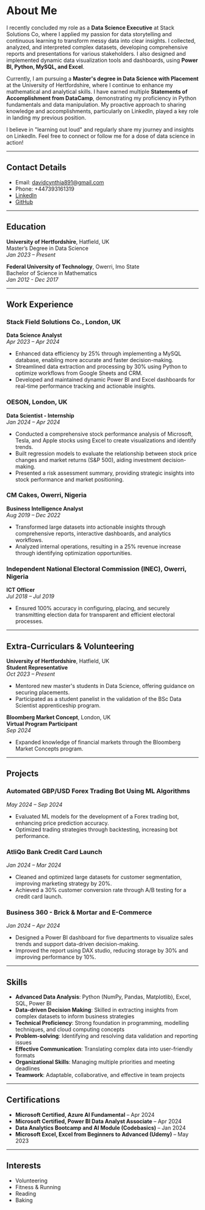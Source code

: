 # About Me

I recently concluded my role as a **Data Science Executive** at Stack Solutions Co, where I applied my passion for data storytelling and continuous learning to transform messy data into clear insights. I collected, analyzed, and interpreted complex datasets, developing comprehensive reports and presentations for various stakeholders. I also designed and implemented dynamic data visualization tools and dashboards, using **Power BI, Python, MySQL, and Excel**.

Currently, I am pursuing a **Master's degree in Data Science with Placement** at the University of Hertfordshire, where I continue to enhance my mathematical and analytical skills. I have earned multiple **Statements of Accomplishment from DataCamp**, demonstrating my proficiency in Python fundamentals and data manipulation. My proactive approach to sharing knowledge and accomplishments, particularly on LinkedIn, played a key role in landing my previous position.

I believe in "learning out loud" and regularly share my journey and insights on LinkedIn. Feel free to connect or follow me for a dose of data science in action!

---

## Contact Details
- Email: davidcynthia891@gmail.com  
- Phone: +447393161319  
- [LinkedIn](https://www.linkedin.com/in/chinenye-cynthia-udoye-data-scientist/)  
- [GitHub](https://github.com/Cynthiaudoye)  

---

## Education

**University of Hertfordshire**, Hatfield, UK  
Master’s Degree in Data Science  
*Jan 2023 – Present*

**Federal University of Technology**, Owerri, Imo State  
Bachelor of Science in Mathematics  
*Jan 2012 - Dec 2017*

---

## Work Experience

### Stack Field Solutions Co., London, UK  
**Data Science Analyst**  
_Apr 2023 – Apr 2024_  
- Enhanced data efficiency by 25% through implementing a MySQL database, enabling more accurate and faster decision-making.
- Streamlined data extraction and processing by 30% using Python to optimize workflows from Google Sheets and CRM.
- Developed and maintained dynamic Power BI and Excel dashboards for real-time performance tracking and actionable insights.

### OESON, London, UK  
**Data Scientist - Internship**  
_Jan 2024 – Apr 2024_  
- Conducted a comprehensive stock performance analysis of Microsoft, Tesla, and Apple stocks using Excel to create visualizations and identify trends.
- Built regression models to evaluate the relationship between stock price changes and market returns (S&P 500), aiding investment decision-making.
- Presented a risk assessment summary, providing strategic insights into stock performance and market positioning.

### CM Cakes, Owerri, Nigeria  
**Business Intelligence Analyst**  
_Aug 2019 – Dec 2022_  
- Transformed large datasets into actionable insights through comprehensive reports, interactive dashboards, and analytics workflows.
- Analyzed internal operations, resulting in a 25% revenue increase through identifying optimization opportunities.

### Independent National Electoral Commission (INEC), Owerri, Nigeria  
**ICT Officer**  
_Jul 2018 – Jul 2019_  
- Ensured 100% accuracy in configuring, placing, and securely transmitting election data for transparent and efficient electoral processes.

---

## Extra-Curriculars & Volunteering

**University of Hertfordshire**, Hatfield, UK  
**Student Representative**  
_Oct 2023 – Present_  
- Mentored new master's students in Data Science, offering guidance on securing placements.
- Participated as a student panelist in the validation of the BSc Data Scientist apprenticeship program.

**Bloomberg Market Concept**, London, UK  
**Virtual Program Participant**  
_Sep 2024_  
- Expanded knowledge of financial markets through the Bloomberg Market Concepts program.

---

## Projects

### Automated GBP/USD Forex Trading Bot Using ML Algorithms  
_May 2024 – Sep 2024_  
- Evaluated ML models for the development of a Forex trading bot, enhancing price prediction accuracy.
- Optimized trading strategies through backtesting, increasing bot performance.

### AtliQo Bank Credit Card Launch  
_Jan 2024 – Mar 2024_  
- Cleaned and optimized large datasets for customer segmentation, improving marketing strategy by 20%.
- Achieved a 30% customer conversion rate through A/B testing for a credit card launch.

### Business 360 - Brick & Mortar and E-Commerce  
_Jan 2024 – Apr 2024_  
- Designed a Power BI dashboard for five departments to visualize sales trends and support data-driven decision-making.
- Improved the report using DAX studio, reducing storage by 30% and improving performance by 10%.

---

## Skills

- **Advanced Data Analysis**: Python (NumPy, Pandas, Matplotlib), Excel, SQL, Power BI  
- **Data-driven Decision Making**: Skilled in extracting insights from complex datasets to inform business strategies  
- **Technical Proficiency**: Strong foundation in programming, modelling techniques, and cloud computing concepts  
- **Problem-solving**: Identifying and resolving data validation and reporting issues  
- **Effective Communication**: Translating complex data into user-friendly formats  
- **Organizational Skills**: Managing multiple priorities and meeting deadlines  
- **Teamwork**: Adaptable, collaborative, and effective in team projects  

---

## Certifications

- **Microsoft Certified, Azure AI Fundamental** – Apr 2024  
- **Microsoft Certified, Power BI Data Analyst Associate** – Apr 2024  
- **Data Analytics Bootcamp and AI Module (Codebasics)** – Jan 2024  
- **Microsoft Excel, Excel from Beginners to Advanced (Udemy)** – May 2023  

---

## Interests

- Volunteering  
- Fitness & Running  
- Reading  
- Baking  
